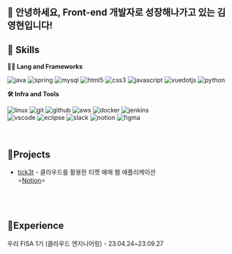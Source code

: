 <!-- Header-->
## 🙇 안녕하세요, Front-end 개발자로 성장해나가고 있는 김영현입니다!
<!-- Body -->
## 🦾 Skills
**🧑‍💻 Lang and Frameworks**

![java](https://img.shields.io/badge/java-ffffff.svg?&style=for-the-badge&logo=openjdk&logoColor=black)
![spring](https://img.shields.io/badge/spring-6DB33F.svg?&style=for-the-badge&logo=spring&logoColor=white)
![mysql](https://img.shields.io/badge/mysql-4479A1.svg?&style=for-the-badge&logo=mysql&logoColor=white)
![html5](https://img.shields.io/badge/html5-E34F26.svg?&style=for-the-badge&logo=html5&logoColor=white)
![css3](https://img.shields.io/badge/css3-1572B6.svg?&style=for-the-badge&logo=css3&logoColor=white)
![javascript](https://img.shields.io/badge/javascript-F7DF1E.svg?&style=for-the-badge&logo=javascript&logoColor=white)
![vuedotjs](https://img.shields.io/badge/vue.js-4FC08D.svg?&style=for-the-badge&logo=vuedotjs&logoColor=white)
![python](https://img.shields.io/badge/python-3776AB.svg?&style=for-the-badge&logo=python&logoColor=white)

**🛠️ Infra and Tools**

![linux](https://img.shields.io/badge/linux-FCC624.svg?&style=for-the-badge&logo=linux&logoColor=white)
![git](https://img.shields.io/badge/git-F05032.svg?&style=for-the-badge&logo=git&logoColor=white)
![github](https://img.shields.io/badge/github-181717.svg?&style=for-the-badge&logo=github&logoColor=white)
![aws](https://img.shields.io/badge/aws-232F3E.svg?&style=for-the-badge&logo=amazonaws&logoColor=white)
![docker](https://img.shields.io/badge/docker-2496ED.svg?&style=for-the-badge&logo=docker&logoColor=white)
![jenkins](https://img.shields.io/badge/jenkins-D24939.svg?&style=for-the-badge&logo=jenkins&logoColor=white) <br/>
![vscode](https://img.shields.io/badge/vscode-007ACC.svg?&style=for-the-badge&logo=visualstudiocode&logoColor=white)
![eclipse](https://img.shields.io/badge/eclipse-2C2255.svg?&style=for-the-badge&logo=eclipseide&logoColor=white)
![slack](https://img.shields.io/badge/slack-4A154B.svg?&style=for-the-badge&logo=slack&logoColor=white)
![notion](https://img.shields.io/badge/notion-000000.svg?&style=for-the-badge&logo=notion&logoColor=white)
![figma](https://img.shields.io/badge/figma-F24E1E.svg?&style=for-the-badge&logo=figma&logoColor=white)
<br/>
<br/>
<br/>
## 🎨Projects
- [tick3t](https://github.com/orgs/ThreeHyun/repositories) - 클라우드를 활용한 티켓 예매 웹 애플리케이션 <br/>
⭐[Notion](https://serapple.notion.site/TEAM-ThreeHyun-8ea80bb729d540e9b254025c9b224cf4?pvs=4)⭐
<br/>
<br/>

## 🎈Experience
우리 FISA 1기 (클라우드 엔지니어링) - 23.04.24~23.09.27

